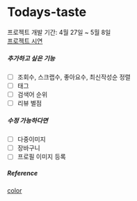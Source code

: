 # Todays-taste
프로젝트 개발 기간: 4월 27일 ~ 5월 8일    
[프로젝트 시연](https://port-0-todays-taste-4c7jj2blhe0wpv6.sel4.cloudtype.app/articles/product/)





##### 추가하고 싶은 기능
- [ ] 조회수, 스크랩수, 좋아요수, 최신작성순 정렬
- [ ] 태그
- [ ] 검색어 순위
- [ ] 리뷰 별점
##### 수정 가능하다면
- [ ] 다중이미지
- [ ] 장바구니 
- [ ] 프로필 이미지 등록
##### Reference
[color](https://colorhunt.co/palette/fff8d6f7e1aea4d0a4617a55)

